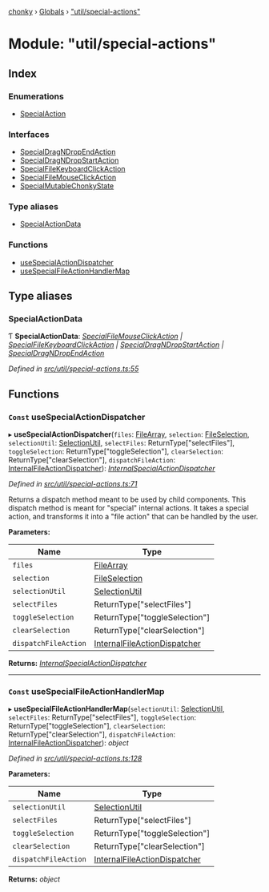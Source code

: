 [chonky](../README.md) › [Globals](../globals.md) › ["util/special-actions"](_util_special_actions_.md)

# Module: "util/special-actions"

## Index

### Enumerations

* [SpecialAction](../enums/_util_special_actions_.specialaction.md)

### Interfaces

* [SpecialDragNDropEndAction](../interfaces/_util_special_actions_.specialdragndropendaction.md)
* [SpecialDragNDropStartAction](../interfaces/_util_special_actions_.specialdragndropstartaction.md)
* [SpecialFileKeyboardClickAction](../interfaces/_util_special_actions_.specialfilekeyboardclickaction.md)
* [SpecialFileMouseClickAction](../interfaces/_util_special_actions_.specialfilemouseclickaction.md)
* [SpecialMutableChonkyState](../interfaces/_util_special_actions_.specialmutablechonkystate.md)

### Type aliases

* [SpecialActionData](_util_special_actions_.md#specialactiondata)

### Functions

* [useSpecialActionDispatcher](_util_special_actions_.md#const-usespecialactiondispatcher)
* [useSpecialFileActionHandlerMap](_util_special_actions_.md#const-usespecialfileactionhandlermap)

## Type aliases

###  SpecialActionData

Ƭ **SpecialActionData**: *[SpecialFileMouseClickAction](../interfaces/_util_special_actions_.specialfilemouseclickaction.md) | [SpecialFileKeyboardClickAction](../interfaces/_util_special_actions_.specialfilekeyboardclickaction.md) | [SpecialDragNDropStartAction](../interfaces/_util_special_actions_.specialdragndropstartaction.md) | [SpecialDragNDropEndAction](../interfaces/_util_special_actions_.specialdragndropendaction.md)*

*Defined in [src/util/special-actions.ts:55](https://github.com/TimboKZ/Chonky/blob/ca45eac/src/util/special-actions.ts#L55)*

## Functions

### `Const` useSpecialActionDispatcher

▸ **useSpecialActionDispatcher**(`files`: [FileArray](_typedef_.md#filearray), `selection`: [FileSelection](../interfaces/_typedef_.fileselection.md), `selectionUtil`: [SelectionUtil](../classes/_util_selection_.selectionutil.md), `selectFiles`: ReturnType<typeof useSelection>["selectFiles"], `toggleSelection`: ReturnType<typeof useSelection>["toggleSelection"], `clearSelection`: ReturnType<typeof useSelection>["clearSelection"], `dispatchFileAction`: [InternalFileActionDispatcher](_typedef_.md#internalfileactiondispatcher)): *[InternalSpecialActionDispatcher](_typedef_.md#internalspecialactiondispatcher)*

*Defined in [src/util/special-actions.ts:71](https://github.com/TimboKZ/Chonky/blob/ca45eac/src/util/special-actions.ts#L71)*

Returns a dispatch method meant to be used by child components. This dispatch
method is meant for "special" internal actions. It takes a special action, and
transforms it into a "file action" that can be handled by the user.

**Parameters:**

Name | Type |
------ | ------ |
`files` | [FileArray](_typedef_.md#filearray) |
`selection` | [FileSelection](../interfaces/_typedef_.fileselection.md) |
`selectionUtil` | [SelectionUtil](../classes/_util_selection_.selectionutil.md) |
`selectFiles` | ReturnType<typeof useSelection>["selectFiles"] |
`toggleSelection` | ReturnType<typeof useSelection>["toggleSelection"] |
`clearSelection` | ReturnType<typeof useSelection>["clearSelection"] |
`dispatchFileAction` | [InternalFileActionDispatcher](_typedef_.md#internalfileactiondispatcher) |

**Returns:** *[InternalSpecialActionDispatcher](_typedef_.md#internalspecialactiondispatcher)*

___

### `Const` useSpecialFileActionHandlerMap

▸ **useSpecialFileActionHandlerMap**(`selectionUtil`: [SelectionUtil](../classes/_util_selection_.selectionutil.md), `selectFiles`: ReturnType<typeof useSelection>["selectFiles"], `toggleSelection`: ReturnType<typeof useSelection>["toggleSelection"], `clearSelection`: ReturnType<typeof useSelection>["clearSelection"], `dispatchFileAction`: [InternalFileActionDispatcher](_typedef_.md#internalfileactiondispatcher)): *object*

*Defined in [src/util/special-actions.ts:128](https://github.com/TimboKZ/Chonky/blob/ca45eac/src/util/special-actions.ts#L128)*

**Parameters:**

Name | Type |
------ | ------ |
`selectionUtil` | [SelectionUtil](../classes/_util_selection_.selectionutil.md) |
`selectFiles` | ReturnType<typeof useSelection>["selectFiles"] |
`toggleSelection` | ReturnType<typeof useSelection>["toggleSelection"] |
`clearSelection` | ReturnType<typeof useSelection>["clearSelection"] |
`dispatchFileAction` | [InternalFileActionDispatcher](_typedef_.md#internalfileactiondispatcher) |

**Returns:** *object*
